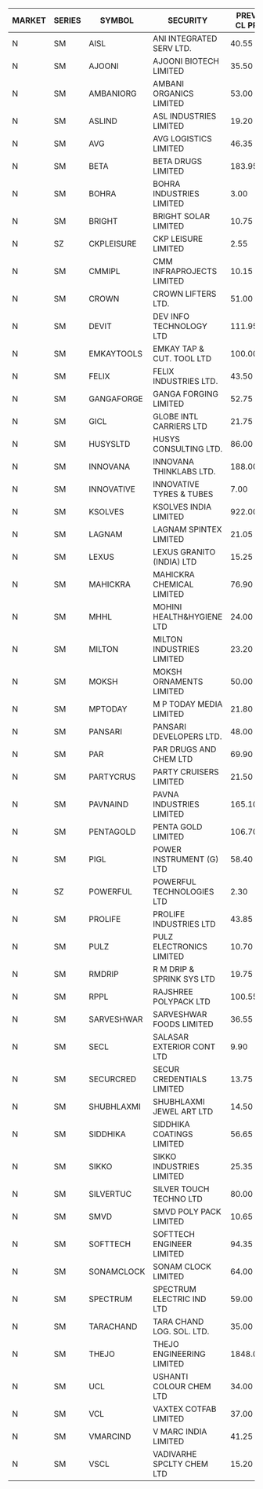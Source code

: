 


| MARKET | SERIES | SYMBOL | SECURITY | PREV CL PR | OPEN PRICE | HIGH PRICE | LOW PRICE | CLOSE PRICE | NET TRDVAL | NET TRDQTY | CORP IND | HI 52 WK | LO 52 WK |
| ----- | ----- | ----- | ----- | ----- | ----- | ----- | ----- | ----- | ----- | ----- | ----- | ----- | ----- |
| N | SM | AISL | ANI INTEGRATED SERV LTD. | 40.55 | 38.60 | 42.45 | 38.60 | 42.45 | 895200.00 | 21600 |  | 42.45 | 14.30 |
| N | SM | AJOONI | AJOONI BIOTECH LIMITED | 35.50 | 35.20 | 37.15 | 33.80 | 36.50 | 1858703.00 | 53328 |  | 37.15 | 6.35 |
| N | SM | AMBANIORG | AMBANI ORGANICS LIMITED | 53.00 | 53.00 | 53.00 | 53.00 | 53.00 | 106000.00 | 2000 |  | 57.00 | 42.35 |
| N | SM | ASLIND | ASL INDUSTRIES LIMITED | 19.20 | 20.10 | 20.10 | 20.10 | 20.10 | 80400.00 | 4000 |  | 21.15 | 4.75 |
| N | SM | AVG | AVG LOGISTICS LIMITED | 46.35 | 44.05 | 48.65 | 44.05 | 48.65 | 164100.00 | 3600 |  | 65.50 | 26.70 |
| N | SM | BETA | BETA DRUGS LIMITED | 183.95 | 180.00 | 180.00 | 176.00 | 177.40 | 2853000.00 | 16000 |  | 203.40 | 43.30 |
| N | SM | BOHRA | BOHRA INDUSTRIES LIMITED | 3.00 | 3.15 | 3.15 | 3.15 | 3.15 | 18900.00 | 6000 |  | 3.15 | .75 |
| N | SM | BRIGHT | BRIGHT SOLAR LIMITED | 10.75 | 10.05 | 10.50 | 10.00 | 10.20 | 728700.00 | 72000 |  | 15.55 | 4.70 |
| N | SZ | CKPLEISURE | CKP LEISURE LIMITED | 2.55 | 2.45 | 2.45 | 2.45 | 2.45 | 19600.00 | 8000 |  | 2.85 | 2.25 |
| N | SM | CMMIPL | CMM INFRAPROJECTS LIMITED | 10.15 | 10.65 | 10.65 | 10.65 | 10.65 | 31950.00 | 3000 |  | 10.65 | 2.25 |
| N | SM | CROWN | CROWN LIFTERS LTD. | 51.00 | 48.55 | 48.55 | 48.55 | 48.55 | 48550.00 | 1000 |  | 53.25 | 38.00 |
| N | SM | DEVIT | DEV INFO TECHNOLOGY LTD | 111.95 | 108.00 | 109.00 | 108.00 | 109.00 | 325500.00 | 3000 |  | 139.55 | 57.00 |
| N | SM | EMKAYTOOLS | EMKAY TAP & CUT. TOOL LTD | 100.00 | 98.00 | 98.00 | 98.00 | 98.00 | 58800.00 | 600 |  | 130.00 | 58.65 |
| N | SM | FELIX | FELIX INDUSTRIES LTD. | 43.50 | 44.75 | 44.75 | 44.75 | 44.75 | 179000.00 | 4000 |  | 51.25 | 10.80 |
| N | SM | GANGAFORGE | GANGA FORGING LIMITED | 52.75 | 51.00 | 54.20 | 51.00 | 54.10 | 1706800.00 | 32000 |  | 54.20 | 9.50 |
| N | SM | GICL | GLOBE INTL CARRIERS LTD | 21.75 | 21.50 | 21.50 | 21.50 | 21.50 | 161250.00 | 7500 |  | 23.80 | 16.90 |
| N | SM | HUSYSLTD | HUSYS CONSULTING LTD. | 86.00 | 86.00 | 86.00 | 81.70 | 81.70 | 335400.00 | 4000 |  | 131.85 | 20.50 |
| N | SM | INNOVANA | INNOVANA THINKLABS LTD. | 188.00 | 178.60 | 180.00 | 178.60 | 179.50 | 897050.00 | 5000 |  | 196.45 | 70.25 |
| N | SM | INNOVATIVE | INNOVATIVE TYRES & TUBES | 7.00 | 7.35 | 7.35 | 7.35 | 7.35 | 22050.00 | 3000 |  | 10.35 | 5.65 |
| N | SM | KSOLVES | KSOLVES INDIA LIMITED | 922.00 | 965.00 | 968.10 | 950.00 | 968.10 | 11319900.00 | 11700 |  | 968.10 | 102.05 |
| N | SM | LAGNAM | LAGNAM SPINTEX LIMITED | 21.05 | 21.35 | 21.35 | 21.35 | 21.35 | 64050.00 | 3000 |  | 22.35 | 6.60 |
| N | SM | LEXUS | LEXUS GRANITO (INDIA) LTD | 15.25 | 14.50 | 14.50 | 14.50 | 14.50 | 14500.00 | 1000 |  | 22.50 | 5.20 |
| N | SM | MAHICKRA | MAHICKRA CHEMICAL LIMITED | 76.90 | 76.75 | 76.75 | 76.35 | 76.35 | 229650.00 | 3000 |  | 84.25 | 70.00 |
| N | SM | MHHL | MOHINI HEALTH&HYGIENE LTD | 24.00 | 25.20 | 25.20 | 25.20 | 25.20 | 907200.00 | 36000 |  | 26.70 | 11.80 |
| N | SM | MILTON | MILTON INDUSTRIES LIMITED | 23.20 | 24.35 | 24.35 | 24.35 | 24.35 | 535700.00 | 22000 |  | 24.35 | 7.00 |
| N | SM | MOKSH | MOKSH ORNAMENTS LIMITED | 50.00 | 47.50 | 47.50 | 47.00 | 47.00 | 283500.00 | 6000 |  | 50.80 | 21.00 |
| N | SM | MPTODAY | M P TODAY MEDIA LIMITED | 21.80 | 21.00 | 21.00 | 21.00 | 21.00 | 84000.00 | 4000 |  | 23.85 | 9.70 |
| N | SM | PANSARI | PANSARI DEVELOPERS LTD. | 48.00 | 47.50 | 47.50 | 47.50 | 47.50 | 570000.00 | 12000 |  | 53.00 | 21.90 |
| N | SM | PAR | PAR DRUGS AND CHEM LTD | 69.90 | 66.45 | 66.45 | 66.45 | 66.45 | 531600.00 | 8000 |  | 136.50 | 33.00 |
| N | SM | PARTYCRUS | PARTY CRUISERS LIMITED | 21.50 | 20.45 | 20.45 | 20.45 | 20.45 | 81800.00 | 4000 |  | 39.90 | 16.55 |
| N | SM | PAVNAIND | PAVNA INDUSTRIES LIMITED | 165.10 | 165.10 | 168.00 | 165.10 | 168.00 | 398560.00 | 2400 |  | 168.00 | 165.05 |
| N | SM | PENTAGOLD | PENTA GOLD LIMITED | 106.70 | 105.50 | 105.50 | 105.15 | 105.15 | 5363700.00 | 51000 |  | 106.70 | 15.40 |
| N | SM | PIGL | POWER INSTRUMENT (G) LTD | 58.40 | 55.50 | 55.50 | 55.50 | 55.50 | 222000.00 | 4000 |  | 61.75 | 8.90 |
| N | SZ | POWERFUL | POWERFUL TECHNOLOGIES LTD | 2.30 | 2.20 | 2.20 | 2.20 | 2.20 | 13200.00 | 6000 |  | 7.55 | 2.20 |
| N | SM | PROLIFE | PROLIFE INDUSTRIES LTD | 43.85 | 46.00 | 46.00 | 46.00 | 46.00 | 138000.00 | 3000 |  | 67.90 | 30.50 |
| N | SM | PULZ | PULZ ELECTRONICS LIMITED | 10.70 | 11.20 | 11.20 | 11.20 | 11.20 | 44800.00 | 4000 |  | 16.65 | 9.70 |
| N | SM | RMDRIP | R M DRIP & SPRINK SYS LTD | 19.75 | 19.75 | 19.75 | 19.75 | 19.75 | 158000.00 | 8000 |  | 63.00 | 19.25 |
| N | SM | RPPL | RAJSHREE POLYPACK LTD | 100.55 | 105.00 | 105.55 | 105.00 | 105.55 | 316100.00 | 3000 |  | 121.00 | 47.75 |
| N | SM | SARVESHWAR | SARVESHWAR FOODS LIMITED | 36.55 | 36.00 | 36.50 | 36.00 | 36.00 | 288800.00 | 8000 |  | 37.85 | 9.60 |
| N | SM | SECL | SALASAR EXTERIOR CONT LTD | 9.90 | 10.00 | 10.35 | 10.00 | 10.35 | 61050.00 | 6000 |  | 49.00 | 10.00 |
| N | SM | SECURCRED | SECUR CREDENTIALS LIMITED | 13.75 | 13.10 | 13.10 | 13.10 | 13.10 | 7860.00 | 600 |  | 24.25 | 12.00 |
| N | SM | SHUBHLAXMI | SHUBHLAXMI JEWEL ART LTD | 14.50 | 13.90 | 13.90 | 13.80 | 13.90 | 69300.00 | 5000 |  | 29.90 | 12.05 |
| N | SM | SIDDHIKA | SIDDHIKA COATINGS LIMITED | 56.65 | 57.00 | 58.00 | 55.00 | 56.50 | 680000.00 | 12000 |  | 58.00 | 51.00 |
| N | SM | SIKKO | SIKKO INDUSTRIES LIMITED | 25.35 | 26.35 | 26.35 | 25.25 | 25.40 | 616000.00 | 24000 |  | 33.80 | 11.60 |
| N | SM | SILVERTUC | SILVER TOUCH TECHNO LTD | 80.00 | 75.00 | 75.00 | 75.00 | 75.00 | 75000.00 | 1000 |  | 109.00 | 75.00 |
| N | SM | SMVD | SMVD POLY PACK LIMITED | 10.65 | 11.15 | 11.15 | 11.15 | 11.15 | 66900.00 | 6000 |  | 12.00 | 6.45 |
| N | SM | SOFTTECH | SOFTTECH ENGINEER LIMITED | 94.35 | 90.00 | 95.50 | 90.00 | 93.00 | 445600.00 | 4800 |  | 108.95 | 35.50 |
| N | SM | SONAMCLOCK | SONAM CLOCK LIMITED | 64.00 | 63.25 | 64.00 | 63.25 | 63.50 | 572250.00 | 9000 |  | 65.70 | 37.50 |
| N | SM | SPECTRUM | SPECTRUM ELECTRIC IND LTD | 59.00 | 57.50 | 57.50 | 57.50 | 57.50 | 115000.00 | 2000 |  | 69.00 | 45.60 |
| N | SM | TARACHAND | TARA CHAND LOG. SOL. LTD. | 35.00 | 36.45 | 37.40 | 36.45 | 37.40 | 147700.00 | 4000 |  | 42.85 | 26.00 |
| N | SM | THEJO | THEJO ENGINEERING LIMITED | 1848.00 | 1890.00 | 2032.80 | 1890.00 | 2032.00 | 6025730.00 | 3000 |  | 2255.00 | 354.50 |
| N | SM | UCL | USHANTI COLOUR CHEM LTD | 34.00 | 34.00 | 34.00 | 34.00 | 34.00 | 136000.00 | 4000 |  | 42.40 | 24.00 |
| N | SM | VCL | VAXTEX COTFAB LIMITED | 37.00 | 37.50 | 38.00 | 37.50 | 38.00 | 453000.00 | 12000 |  | 44.95 | 17.00 |
| N | SM | VMARCIND | V MARC INDIA LIMITED | 41.25 | 41.90 | 41.90 | 39.50 | 39.55 | 2331300.00 | 57000 |  | 45.00 | 38.30 |
| N | SM | VSCL | VADIVARHE SPCLTY CHEM LTD | 15.20 | 14.65 | 15.95 | 14.65 | 15.95 | 139650.00 | 9000 |  | 19.55 | 5.85 |



